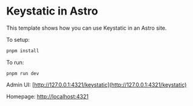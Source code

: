 # Keystatic in Astro

This template shows how you can use Keystatic in an Astro site.

To setup:

```bash
pnpm install
```

To run:

```
pnpm run dev
```

Admin UI: [http://127.0.0.1:4321/keystatic](http://127.0.0.1:4321/keystatic)

Homepage: [http://localhost:4321](http://localhost:4321)
